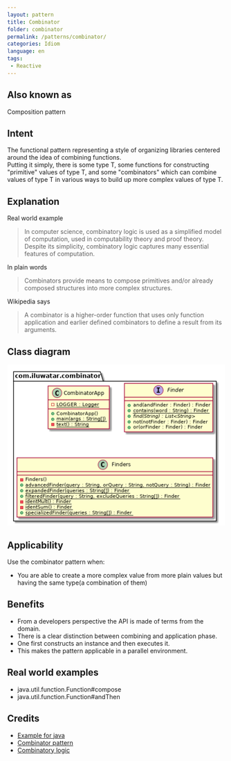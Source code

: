 ```yaml
---
layout: pattern
title: Combinator
folder: combinator
permalink: /patterns/combinator/
categories: Idiom
language: en
tags:
 - Reactive
---
```


## Also known as
Composition pattern

## Intent
The functional pattern representing a style of organizing libraries centered around the idea of combining functions.  
Putting it simply, there is some type T, some functions for constructing "primitive" values of type T, 
and some "combinators" which can combine values of type T in various ways to build up more complex values of type T.

## Explanation

Real world example

> In computer science, combinatory logic is used as a simplified model of computation, used in computability theory and proof theory. Despite its simplicity, combinatory logic captures many essential features of computation.
> 

In plain words

> Combinators provide means to compose primitives and/or already composed structures into more complex structures.
> 


Wikipedia says

> A combinator is a higher-order function that uses only function application and earlier defined combinators to define a result from its arguments.
>

## Class diagram
![alt text](./etc/combinator.urm.png "Combinator class diagram")

## Applicability
Use the combinator pattern when:

- You are able to create a more complex value from more plain values but having the same type(a combination of them)

## Benefits

- From a developers perspective the API is made of terms from the domain.
- There is a clear distinction between combining and application phase.
- One first constructs an instance and then executes it.
- This makes the pattern applicable in a parallel environment.

## Real world examples

- java.util.function.Function#compose
- java.util.function.Function#andThen

## Credits

- [Example for java](https://gtrefs.github.io/code/combinator-pattern/)
- [Combinator pattern](https://wiki.haskell.org/Combinator_pattern)
- [Combinatory logic](https://wiki.haskell.org/Combinatory_logic)
